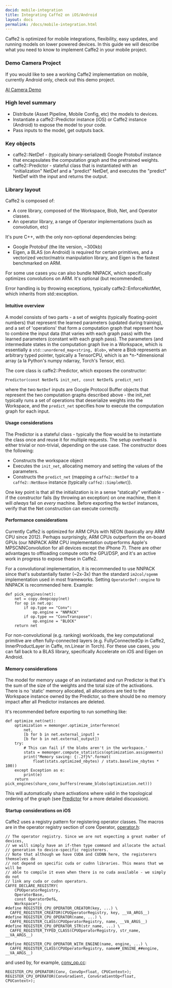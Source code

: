```yaml
---
docid: mobile-integration
title: Integrating Caffe2 on iOS/Android
layout: docs
permalink: /docs/mobile-integration.html
---
```


Caffe2 is optimized for mobile integrations, flexibility, easy updates, and running models on lower powered devices. In this guide we will describe what you need to know to implement Caffe2 in your mobile project.

### Demo Camera Project

If you would like to see a working Caffe2 implementation on mobile, currently Android only, check out this demo project.

[AI Camera Demo](AI-Camera-demo-android.html)

### High level summary

*   Distribute (Asset Pipeline, Mobile Config, etc) the models to devices.
*   Instantiate a caffe2::Predictor instance (iOS) or Caffe2 instance (Android) to expose the model to your code.
*   Pass inputs to the model, get outputs back.

### Key objects

*   caffe2::NetDef - (typically binary-serialized) Google Protobuf instance that encapsulates the computation graph and the pretrained weights.
*   caffe2::Predictor - stateful class that is instantiated with an "initialization" NetDef and a "predict" NetDef, and executes the "predict" NetDef with the input and returns the output.

### Library layout

Caffe2 is composed of:

*   A core library, composed of the Workspace, Blob, Net, and Operator classes.
*   An operator library, a range of Operator implementations (such as convolution, etc)

It's pure C++, with the only non-optional dependencies being:

*   Google Protobuf (the lite version, ~300kb)
*   Eigen, a BLAS (on Android) is required for certain primitives, and a vectorized vector/matrix manipulation library, and Eigen is the fastest benchmarked on ARM.

For some use cases you can also bundle NNPACK, which specifically optimizes convolutions on ARM. It's optional (but recommended).

Error handling is by throwing exceptions, typically caffe2::EnforceNotMet, which inherits from std::exception.

#### Intuitive overview

A model consists of two parts - a set of weights (typically floating-point numbers) that represent the learned parameters (updated during training), and a set of 'operations' that form a computation graph that represent how to combine the input data (that varies with each graph pass) with the learned parameters (constant with each graph pass). The parameters (and intermediate states in the computation graph live in a Workspace, which is essentially a `std::unordered_map<string, Blob>`, where a Blob represents an arbitrary typed pointer, typically a TensorCPU, which is an \*n-\*dimensional array (a la Python's numpy ndarray, Torch's Tensor, etc).

The core class is caffe2::Predictor, which exposes the constructor:

    Predictor(const NetDef& init_net, const NetDef& predict_net)

where the two `NetDef` inputs are Google Protocol Buffer objects that represent the two computation graphs described above - the init_net typically runs a set of operations that deserialize weights into the Workspace, and the `predict_net` specifies how to execute the computation graph for each input.

#### Usage considerations

The Predictor is a stateful class - typically the flow would be to instantiate the class once and reuse it for multiple requests. The setup overhead is either trivial or non-trivial, depending on the use case. The constructor does the following:

*   Constructs the workspace object
*   Executes the `init_net`, allocating memory and setting the values of the parameters.
*   Constructs the `predict_net` (mapping a `caffe2::NetDef` to a `caffe2::NetBase` instance (typically `caffe2::SimpleNet`)).

One key point is that all the initialization is in a sense “statically” verifiable - if the constructor fails (by throwing an exception) on one machine, then it will *always* fail on *every* machine. Before exporting the `NetDef` instances, verify that the Net construction can execute correctly.

#### Performance considerations

Currently Caffe2 is optimized for ARM CPUs with NEON (basically any ARM CPU since 2012). Perhaps surprisingly, ARM CPUs outperform the on-board GPUs (our NNPACK ARM CPU implementation outperforms Apple's MPSCNNConvolution for all devices except the iPhone 7). There are other advantages to offloading compute onto the GPU/DSP, and it's an active work in progress to expose these in Caffe2.

For a convolutional implementation, it is recommended to use NNPACK since that's substantially faster (~2x-3x) than the standard `im2col/sgemm` implementation used in most frameworks. Setting `OperatorDef::engine` to NNPACK is recommended here. Example:

```
def pick_engines(net):
    net = copy.deepcopy(net)
    for op in net.op:
        if op.type == "Conv":
            op.engine = "NNPACK"
        if op.type == "ConvTranspose":
            op.engine = "BLOCK"
    return net
```

For non-convolutional (e.g. ranking) workloads, the key computational primitive are often fully-connected layers (e.g. FullyConnectedOp in Caffe2, InnerProductLayer in Caffe, nn.Linear in Torch). For these use cases, you can fall back to a BLAS library, specifically Accelerate on iOS and Eigen on Android.

#### Memory considerations

The model for memory usage of an instantiated and run Predictor is that it's the sum of the size of the weights and the total size of the activations. There is no 'static' memory allocated, all allocations are tied to the Workspace instance owned by the Predictor, so there should be no memory impact after all Predictor instances are deleted.

It's recommended before exporting to run something like:

```
def optimize_net(net):
    optimization = memonger.optimize_interference(
        net,
        [b for b in net.external_input] +
        [b for b in net.external_output])
    try:
        # This can fail if the blobs aren't in the workspace.'
        stats = memonger.compute_statistics(optimization.assignments)
        print("Memory saving: {:.2f}%".format(
            float(stats.optimized_nbytes) / stats.baseline_nbytes * 100))
    except Exception as e:
        print(e)
    return pick_engines(share_conv_buffers(rename_blobs(optimization.net)))
```


This will automatically share activations where valid in the topological ordering of the graph (see [Predictor](https://github.com/facebook/fb-caffe-exts#predictor) for a more detailed discussion).

#### Startup considerations on iOS

Caffe2 uses a registry pattern for registering operator classes. The macros are in the operator registry section of core Operator, [operator.h](https://github.com/caffe2/caffe2/blob/master/caffe2/core/operator.h):

```
// The operator registry. Since we are not expecting a great number of devices,
// we will simply have an if-then type command and allocate the actual
// generation to device-specific registerers.
// Note that although we have CUDA and CUDNN here, the registerers themselves do
// not depend on specific cuda or cudnn libraries. This means that we will be
// able to compile it even when there is no cuda available - we simply do not
// link any cuda or cudnn operators.
CAFFE_DECLARE_REGISTRY(
    CPUOperatorRegistry,
    OperatorBase,
    const OperatorDef&,
    Workspace*);
#define REGISTER_CPU_OPERATOR_CREATOR(key, ...) \
  CAFFE_REGISTER_CREATOR(CPUOperatorRegistry, key, __VA_ARGS__)
#define REGISTER_CPU_OPERATOR(name, ...) \
  CAFFE_REGISTER_CLASS(CPUOperatorRegistry, name, __VA_ARGS__)
#define REGISTER_CPU_OPERATOR_STR(str_name, ...) \
  CAFFE_REGISTER_TYPED_CLASS(CPUOperatorRegistry, str_name, __VA_ARGS__)

#define REGISTER_CPU_OPERATOR_WITH_ENGINE(name, engine, ...) \
  CAFFE_REGISTER_CLASS(CPUOperatorRegistry, name##_ENGINE_##engine, __VA_ARGS__)
```

  and used by, for example, [conv_op.cc](https://github.com/caffe2/caffe2/blob/master/caffe2/operators/conv_op.cc):

```
REGISTER_CPU_OPERATOR(Conv, ConvOp<float, CPUContext>);
REGISTER_CPU_OPERATOR(ConvGradient, ConvGradientOp<float, CPUContext>);
```
